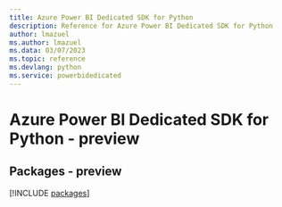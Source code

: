 ```yaml
---
title: Azure Power BI Dedicated SDK for Python
description: Reference for Azure Power BI Dedicated SDK for Python
author: lmazuel
ms.author: lmazuel
ms.data: 03/07/2023
ms.topic: reference
ms.devlang: python
ms.service: powerbidedicated
---
```

# Azure Power BI Dedicated SDK for Python - preview
## Packages - preview
[!INCLUDE [packages](power-bi-dedicated-index.md)]